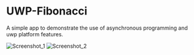 # UWP-Fibonacci
A simple app to demonstrate the use of asynchronous programming and uwp platform features.

![Screenshot_1](https://user-images.githubusercontent.com/66889548/101260410-f8144280-372f-11eb-98e5-fe54a94d032e.png)
![Screenshot_2](https://user-images.githubusercontent.com/66889548/101260459-52ad9e80-3730-11eb-851c-d9ed93762795.png)


